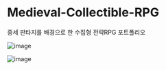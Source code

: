 # Medieval-Collectible-RPG
중세 판타지를 배경으로 한 수집형 전략RPG 포트폴리오

![image](https://github.com/user-attachments/assets/9454aa90-1858-4ac5-8ba9-101bbab8f3c1)

![image](https://github.com/user-attachments/assets/1e2c3761-b2ce-4006-9098-30027cab53b7)
